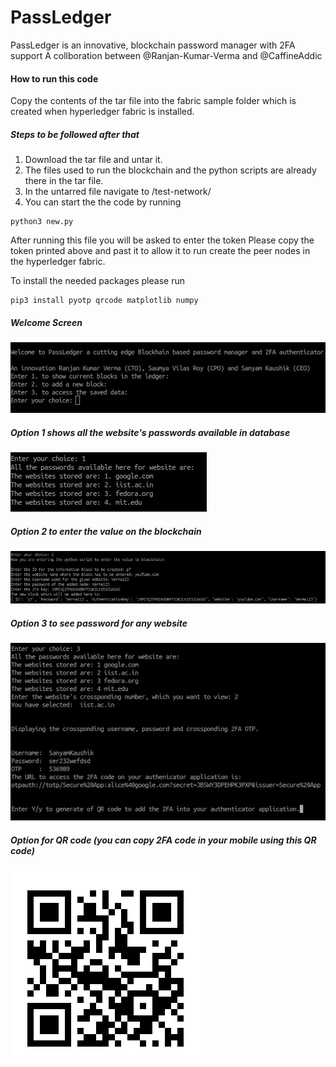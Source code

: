 # PassLedger
PassLedger is an innovative, blockchain password manager with 2FA support
A collboration between @Ranjan-Kumar-Verma and @CaffineAddic

#### How to run this code
Copy the contents of the tar file into the fabric sample folder which is created when hyperledger fabric is installed.
##### Steps to be followed after that
1. Download the tar file and untar it.
2. The files used to run the blockchain and the python scripts are already there in the tar file.
3. In the untarred file navigate to /test-network/
4. You can start the the code by running 


```shell
python3 new.py
```

After running this file you will be asked to enter the token 
Please copy the token printed above and past it to allow it to run create the peer nodes in the hyperledger fabric.

To install the needed packages please run 

```shell 
pip3 install pyotp qrcode matplotlib numpy
```
##### Welcome Screen
![Welcome Screen](Screenshots/img1.png)

##### Option 1 shows all the website's passwords available in database
![Option 1](Screenshots/img2.png)

##### Option 2 to enter the value on the blockchain
![Option 2](Screenshots/img3.png)

##### Option 3 to see password for any website 
![Option 3](Screenshots/img4.png)

##### Option for QR code (you can copy 2FA code in your mobile using this QR code)
![QR Code](Screenshots/qr.png)

